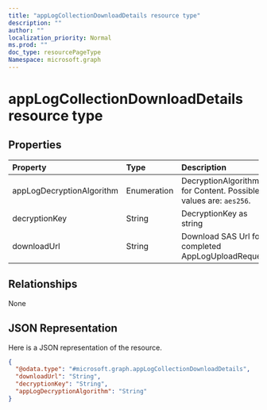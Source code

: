 ```yaml
---
title: "appLogCollectionDownloadDetails resource type"
description: ""
author: ""
localization_priority: Normal
ms.prod: ""
doc_type: resourcePageType
Namespace: microsoft.graph
---
```



# appLogCollectionDownloadDetails resource type



## Properties
|Property|Type|Description|
|:---|:---|:---|
|appLogDecryptionAlgorithm|Enumeration|DecryptionAlgorithm for Content. Possible values are: `aes256`.|
|decryptionKey|String|DecryptionKey as string|
|downloadUrl|String|Download SAS Url for completed AppLogUploadRequest|

## Relationships
None

## JSON Representation
Here is a JSON representation of the resource.
<!-- {
  "blockType": "resource",
  "@odata.type": "microsoft.graph.appLogCollectionDownloadDetails"
}
-->
``` json
{
  "@odata.type": "#microsoft.graph.appLogCollectionDownloadDetails",
  "downloadUrl": "String",
  "decryptionKey": "String",
  "appLogDecryptionAlgorithm": "String"
}
```

